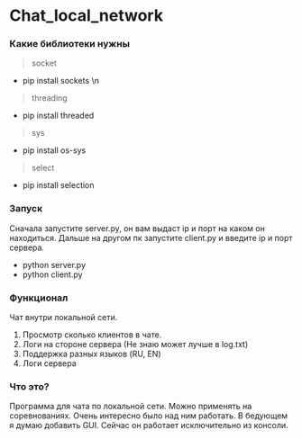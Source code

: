 # Chat_local_network

### Какие библиотеки нужны

> socket
* pip install sockets \n
> threading
* pip install threaded
> sys
* pip install os-sys
> select
* pip install selection

### Запуск
Сначала запустите server.py, он вам выдаст ip и порт на каком он находиться.
Дальше на другом пк запустите client.py и введите ip и порт сервера.
* python server.py
* python client.py

### Функционал
Чат внутри локальной сети.
1. Просмотр сколько клиентов в чате.
2. Логи на стороне сервера (Не знаю может лучше в log.txt)
3. Поддержка разных языков (RU, EN)
4. Логи сервера

### Что это?
Программа для чата по локальной сети. Можно применять на соревнованиях. Очень интересно было над ним работать.
В бедующем я думаю добавить GUI. Сейчас он работает исключительно из консоли.
